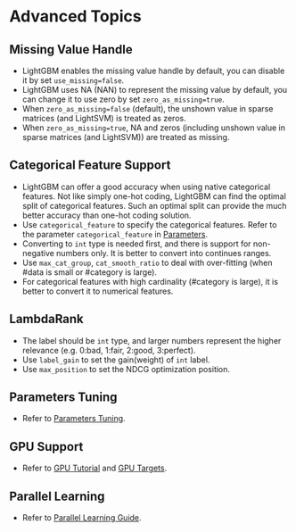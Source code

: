 # Advanced Topics

## Missing Value Handle

* LightGBM enables the missing value handle by default, you can disable it by set ```use_missing=false```.
* LightGBM uses NA (NAN) to represent the missing value by default, you can change it to use zero by set ```zero_as_missing=true```.
* When ```zero_as_missing=false``` (default), the unshown value in sparse matrices (and LightSVM) is treated as zeros.
* When ```zero_as_missing=true```, NA and zeros (including unshown value in sparse matrices (and LightSVM)) are treated as missing.

## Categorical Feature Support

* LightGBM can offer a good accuracy when using native categorical features. Not like simply one-hot coding, LightGBM can find the optimal split of categorical features. Such an optimal split can provide the much better accuracy than one-hot coding solution.
* Use `categorical_feature` to specify the categorical features. Refer to the parameter `categorical_feature` in [Parameters](./Parameters.md).
* Converting to `int` type is needed first, and there is support for non-negative numbers only. It is better to convert into continues ranges.
* Use `max_cat_group`, `cat_smooth_ratio` to deal with over-fitting (when #data is small or #category is large).
* For categorical features with high cardinality (#category is large), it is better to convert it to numerical features.

## LambdaRank

* The label should be `int` type, and larger numbers represent the higher relevance (e.g. 0:bad, 1:fair, 2:good, 3:perfect).
* Use `label_gain` to set the gain(weight) of `int` label.
* Use `max_position` to set the NDCG optimization position.

## Parameters Tuning

* Refer to [Parameters Tuning](./Parameters-tuning.md).

## GPU Support

* Refer to [GPU Tutorial](./GPU-Tutorial.md) and [GPU Targets](./GPU-Targets.rst).

## Parallel Learning

* Refer to [Parallel Learning Guide](./Parallel-Learning-Guide.rst).
